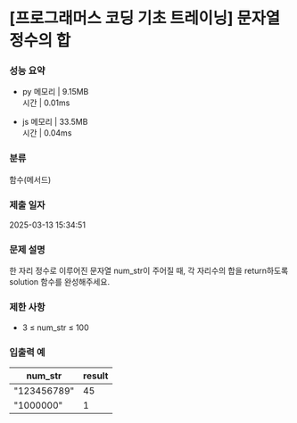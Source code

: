 # [프로그래머스 코딩 기초 트레이닝] 문자열 정수의 합

### 성능 요약

- py
  메모리 | 9.15MB  
  시간 | 0.01ms

- js
  메모리 | 33.5MB  
  시간 | 0.04ms

### 분류

함수(메서드)

### 제출 일자

2025-03-13 15:34:51

### 문제 설명

한 자리 정수로 이루어진 문자열 num_str이 주어질 때, 각 자리수의 합을 return하도록 solution 함수를 완성해주세요.

### 제한 사항

- 3 ≤ num_str ≤ 100

### 입출력 예

| num_str     | result |
| ----------- | ------ |
| "123456789" | 45     |
| "1000000"   | 1      |
